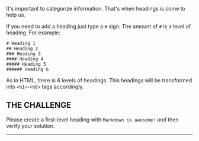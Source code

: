 It's important to categorize information. That's when headings is come to help us.

If you need to add a heading just type a `#` sign. The amount of `#` is a level of heading. For example:

    # Heading 1
    ## Heading 2
    ### Heading 3
    #### Heading 4
    ##### Heading 5
    ###### Heading 6

As in HTML, there is 6 levels of headings. This headings will be transformed into `<h1>`-`<h6>` tags accordingly.

## THE CHALLENGE

Please create a first-level heading with `Markdown is awesome!` and then verify your solution.

---
